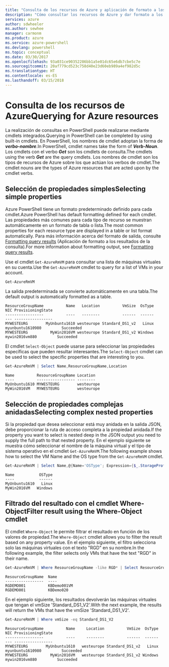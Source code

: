 ```yaml
---
title: "Consulta de los recursos de Azure y aplicación de formato a los resultados | Microsoft Docs"
description: "Cómo consultar los recursos de Azure y dar formato a los resultados."
services: azure
author: sdwheeler
ms.author: sewhee
manager: carmonm
ms.product: azure
ms.service: azure-powershell
ms.devlang: powershell
ms.topic: conceptual
ms.date: 03/30/2017
ms.openlocfilehash: 93a031ce90352286bb1a5e01dc65e6db7cbe5c7e
ms.sourcegitcommit: 20af779cd523c758d40e23d60eb989a4ef982d5c
ms.translationtype: HT
ms.contentlocale: es-ES
ms.lasthandoff: 03/15/2018
---
```

# <a name="querying-for-azure-resources"></a><span data-ttu-id="7aeb0-103">Consulta de los recursos de Azure</span><span class="sxs-lookup"><span data-stu-id="7aeb0-103">Querying for Azure resources</span></span>

<span data-ttu-id="7aeb0-104">La realización de consultas en PowerShell puede realizarse mediante cmdlets integrados.</span><span class="sxs-lookup"><span data-stu-id="7aeb0-104">Querying in PowerShell can be completed by using built-in cmdlets.</span></span> <span data-ttu-id="7aeb0-105">En PowerShell, los nombres de cmdlet adoptan la forma de **_verbo-nombre_**.</span><span class="sxs-lookup"><span data-stu-id="7aeb0-105">In PowerShell, cmdlet names take the form of **_Verb-Noun_**.</span></span> <span data-ttu-id="7aeb0-106">Los cmdlets con el verbo **_Get_** son los cmdlets de consulta.</span><span class="sxs-lookup"><span data-stu-id="7aeb0-106">The cmdlets using the verb **_Get_** are the query cmdlets.</span></span> <span data-ttu-id="7aeb0-107">Los nombres de cmdlet son los tipos de recursos de Azure sobre los que actúan los verbos de cmdlet.</span><span class="sxs-lookup"><span data-stu-id="7aeb0-107">The cmdlet nouns are the types of Azure resources that are acted upon by the cmdlet verbs.</span></span>


## <a name="selecting-simple-properties"></a><span data-ttu-id="7aeb0-108">Selección de propiedades simples</span><span class="sxs-lookup"><span data-stu-id="7aeb0-108">Selecting simple properties</span></span>

<span data-ttu-id="7aeb0-109">Azure PowerShell tiene un formato predeterminado definido para cada cmdlet.</span><span class="sxs-lookup"><span data-stu-id="7aeb0-109">Azure PowerShell has default formatting defined for each cmdlet.</span></span> <span data-ttu-id="7aeb0-110">Las propiedades más comunes para cada tipo de recurso se muestran automáticamente en un formato de tabla o lista.</span><span class="sxs-lookup"><span data-stu-id="7aeb0-110">The most common properties for each resource type are displayed in a table or list format automatically.</span></span> <span data-ttu-id="7aeb0-111">Para más información acerca del formato de salida, consulte [Formatting query results](formatting-output.md) (Aplicación de formato a los resultados de la consulta).</span><span class="sxs-lookup"><span data-stu-id="7aeb0-111">For more information about formatting output, see [Formatting query results](formatting-output.md).</span></span>

<span data-ttu-id="7aeb0-112">Use el cmdlet `Get-AzureRmVM` para consultar una lista de máquinas virtuales en su cuenta.</span><span class="sxs-lookup"><span data-stu-id="7aeb0-112">Use the `Get-AzureRmVM` cmdlet to query for a list of VMs in your account.</span></span>

```powershell
Get-AzureRmVM
```

<span data-ttu-id="7aeb0-113">La salida predeterminada se convierte automáticamente en una tabla.</span><span class="sxs-lookup"><span data-stu-id="7aeb0-113">The default output is automatically formatted as a table.</span></span>

```
ResourceGroupName          Name   Location          VmSize  OsType              NIC ProvisioningState
-----------------          ----   --------          ------  ------              --- -----------------
MYWESTEURG        MyUnbuntu1610 westeurope Standard_DS1_v2   Linux myunbuntu1610980         Succeeded
MYWESTEURG          MyWin2016VM westeurope Standard_DS1_v2 Windows   mywin2016vm880         Succeeded
```

<span data-ttu-id="7aeb0-114">El cmdlet `Select-Object` puede usarse para seleccionar las propiedades específicas que pueden resultar interesantes.</span><span class="sxs-lookup"><span data-stu-id="7aeb0-114">The `Select-Object` cmdlet can be used to select the specific properties that are interesting to you.</span></span>

```powershell
Get-AzureRmVM | Select Name,ResourceGroupName,Location
```

```
Name          ResourceGroupName Location
----          ----------------- --------
MyUnbuntu1610 MYWESTEURG        westeurope
MyWin2016VM   MYWESTEURG        westeurope
```

## <a name="selecting-complex-nested-properties"></a><span data-ttu-id="7aeb0-115">Selección de propiedades complejas anidadas</span><span class="sxs-lookup"><span data-stu-id="7aeb0-115">Selecting complex nested properties</span></span>

<span data-ttu-id="7aeb0-116">Si la propiedad que desea seleccionar está muy anidada en la salida JSON, debe proporcionar la ruta de acceso completa a la propiedad anidada.</span><span class="sxs-lookup"><span data-stu-id="7aeb0-116">If the property you want to select is nested deep in the JSON output you need to supply the full path to that nested property.</span></span> <span data-ttu-id="7aeb0-117">En el ejemplo siguiente se muestra cómo seleccionar el nombre de la máquina virtual y el tipo de sistema operativo en el cmdlet `Get-AzureRmVM`.</span><span class="sxs-lookup"><span data-stu-id="7aeb0-117">The following example shows how to select the VM Name and the OS type from the `Get-AzureRmVM` cmdlet.</span></span>

```powershell
Get-AzureRmVM | Select Name,@{Name='OSType'; Expression={$_.StorageProfile.OSDisk.OSType}}
```

```
Name           OSType
----           ------
MyUnbuntu1610   Linux
MyWin2016VM   Windows
```

## <a name="filter-result-using-the-where-object-cmdlet"></a><span data-ttu-id="7aeb0-118">Filtrado del resultado con el cmdlet Where-Object</span><span class="sxs-lookup"><span data-stu-id="7aeb0-118">Filter result using the Where-Object cmdlet</span></span>

<span data-ttu-id="7aeb0-119">El cmdlet `Where-Object` le permite filtrar el resultado en función de los valores de propiedad.</span><span class="sxs-lookup"><span data-stu-id="7aeb0-119">The `Where-Object` cmdlet allows you to filter the result based on any property value.</span></span> <span data-ttu-id="7aeb0-120">En el ejemplo siguiente, el filtro selecciona solo las máquinas virtuales con el texto "RGD" en su nombre.</span><span class="sxs-lookup"><span data-stu-id="7aeb0-120">In the following example, the filter selects only VMs that have the text "RGD" in their name.</span></span>

```powershell
Get-AzureRmVM | Where ResourceGroupName -like RGD* | Select ResourceGroupName,Name
```

```
ResourceGroupName  Name
-----------------  ----
RGDEMO001          KBDemo001VM
RGDEMO001          KBDemo020
```

<span data-ttu-id="7aeb0-121">En el ejemplo siguiente, los resultados devolverán las máquinas virtuales que tengan el vmSize 'Standard_DS1_V2'.</span><span class="sxs-lookup"><span data-stu-id="7aeb0-121">With the next example, the results will return the VMs that have the vmSize 'Standard_DS1_V2'.</span></span>

```powershell
Get-AzureRmVM | Where vmSize -eq Standard_DS1_V2
```

```
ResourceGroupName          Name     Location          VmSize  OsType              NIC ProvisioningState
-----------------          ----     --------          ------  ------              --- -----------------
MYWESTEURG        MyUnbuntu1610   westeurope Standard_DS1_v2   Linux myunbuntu1610980         Succeeded
MYWESTEURG          MyWin2016VM   westeurope Standard_DS1_v2 Windows   mywin2016vm880         Succeeded
```

